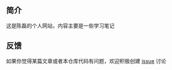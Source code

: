 ## 简介

这是陈磊的个人网站，内容主要是一些学习笔记

## 反馈

如果你觉得某篇文章或者本仓库代码有问题，欢迎积极创建 [issue](https://github.com/chenlei0608/blog/issues) 讨论
